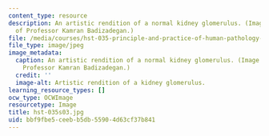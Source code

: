 ```yaml
---
content_type: resource
description: An artistic rendition of a normal kidney glomerulus. (Image courtesy
  of Professor Kamran Badizadegan.)
file: /media/courses/hst-035-principle-and-practice-of-human-pathology-spring-2003/bbf9fbe5ceebb5db55904d63cf37b841_hst-035s03.jpg
file_type: image/jpeg
image_metadata:
  caption: An artistic rendition of a normal kidney glomerulus. (Image courtesy of
    Professor Kamran Badizadegan.)
  credit: ''
  image-alt: Artistic rendition of a kidney glomerulus.
learning_resource_types: []
ocw_type: OCWImage
resourcetype: Image
title: hst-035s03.jpg
uid: bbf9fbe5-ceeb-b5db-5590-4d63cf37b841
---
```

